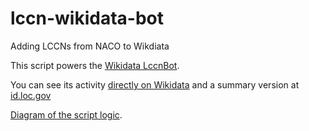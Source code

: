 # lccn-wikidata-bot
Adding LCCNs from NACO to Wikdiata

This script powers the [Wikidata LccnBot](https://www.wikidata.org/wiki/User:LccnBot). 

You can see its activity [directly on Wikidata](https://www.wikidata.org/wiki/Special:Contributions/LccnBot) and a summary version at [id.loc.gov](https://id.loc.gov/loads/lccnbot/)

[Diagram of the script logic](documentation/README.md).



